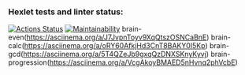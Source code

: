 ### Hexlet tests and linter status:
[![Actions Status](https://github.com/StasMasorov/frontend-project-44/workflows/hexlet-check/badge.svg)](https://github.com/StasMasorov/frontend-project-44/actions)
[![Maintainability](https://api.codeclimate.com/v1/badges/9ccf0cca5220e67de82c/maintainability)](https://codeclimate.com/github/StasMasorov/frontend-project-44/maintainability)
brain-even(https://asciinema.org/a/J7JvpnToyv9XqQtszOSNCaBnE)
brain-calc(https://asciinema.org/a/oRY60AfkjHd3CnT8BAKY0I5Kp)
brain-gcd(https://asciinema.org/a/5T4QZeJb9gxqQzDNXSKnyKyvj)
brain-progression(https://asciinema.org/a/VcgAkoyBMAED5nHvnq2phVcbE)